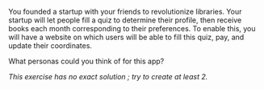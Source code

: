 You founded a startup with your friends to revolutionize libraries.
Your startup will let people fill a quiz to determine their profile,
then receive books each month corresponding to their preferences.
To enable this, you will have a website on which users will be able to fill this quiz, pay, and update their coordinates.

What personas could you think of for this app?

_This exercise has no exact solution ; try to create at least 2._
